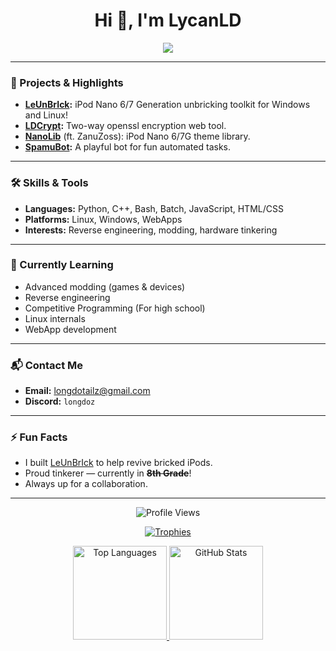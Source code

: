 <h1 align="center">Hi 👋, I'm LycanLD</h1>

<p align="center">
  <img src="https://readme-typing-svg.herokuapp.com?font=Fira+Code&size=19&pause=1000&color=F7AE2B&width=460&lines=Heya%2C+I+am+Lycan.+%F0%9F%91%8B;Reverse+Engineer+%7C+Maker+%7C+Code+Tinkerer;Always+learning+something+new!;Linux+is+superior+🐧">
</p>

---

### 🚀 Projects & Highlights

- **[LeUnBrIck](https://lycanld.github.io/LeUnBrIck/):** iPod Nano 6/7 Generation unbricking toolkit for Windows and Linux!
- **[LDCrypt](https://lycanld.github.io/ldcrypt/):** Two-way openssl encryption web tool.
- **[NanoLib](https://nanolib.net)** (ft. ZanuZoss): iPod Nano 6/7G theme library.
- **[SpamuBot](https://github.com/LycanLD/SpamuBot):** A playful bot for fun automated tasks.

---

### 🛠️ Skills & Tools

- **Languages:** Python, C++, Bash, Batch, JavaScript, HTML/CSS
- **Platforms:** Linux, Windows, WebApps
- **Interests:** Reverse engineering, modding, hardware tinkering

---

### 🌱 Currently Learning

- Advanced modding (games & devices)
- Reverse engineering
- Competitive Programming (For high school)
- Linux internals
- WebApp development

---

### 📬 Contact Me

- **Email:** [longdotailz@gmail.com](mailto:longdotailz@gmail.com)
- **Discord:** `longdoz`

---

### ⚡ Fun Facts

- I built [LeUnBrIck](https://lycanld.github.io/LeUnBrIck/) to help revive bricked iPods.
- Proud tinkerer — currently in ~~**8th Grade**~~!
- Always up for a collaboration.

---

<p align="center">
  <img src="https://komarev.com/ghpvc/?username=lycanld&label=Profile+Views&color=blue" alt="Profile Views">
</p>

<p align="center">
  <a href="https://github.com/ryo-ma/github-profile-trophy">
    <img src="https://github-profile-trophy.vercel.app/?username=lycanld&theme=radical" alt="Trophies">
  </a>
</p>

<p align="center">
  <a href="https://github.com/anuraghazra/github-readme-stats">
    <img height="150" src="https://github-readme-stats.vercel.app/api/top-langs/?username=lycanld&layout=compact&theme=radical" alt="Top Languages">
  </a>
  <a href="https://github.com/anuraghazra/github-readme-stats">
    <img height="150" src="https://github-readme-stats.vercel.app/api?username=lycanld&show_icons=true&theme=radical" alt="GitHub Stats">
  </a>
</p>
